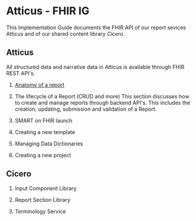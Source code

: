# Atticus - FHIR IG

This Implementation Guide documents the FHIR API of our report sevices Atticus and of our shared content library *Cicero*.

## Atticus

All structured data and narrative data in Atticus is available through FHIR REST API's.


1. [Anatomy of a report](./1_AnatomyOfReport.html)

2. The lifecycle of a Report (CRUD and more)
This section discusses how to create and manage reports through backend API's. This includes the creation, updating, submission and validation of a Report.

3. SMART on FHIR launch

4. Creating a new template


5. Managing Data Dictionaries


6. Creating a new project


## Cicero

1. Input Component Library

2. Report Section Library

3. Terminology Service